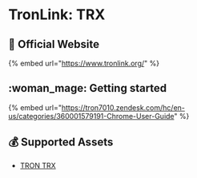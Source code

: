 # TronLink: TRX

## :rocket: Official Website

{% embed url="https://www.tronlink.org/" %}

## :woman_mage: Getting started

{% embed url="https://tron7010.zendesk.com/hc/en-us/categories/360001579191-Chrome-User-Guide" %}

## :moneybag: Supported Assets

* [TRON TRX](../../coins/overview-trx/)
